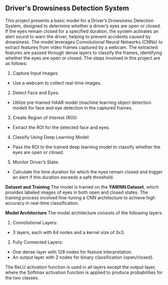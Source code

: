 ## **Driver's Drowsiness Detection System**

This project presents a basic model for a Driver’s Drowsiness Detection System, designed to determine whether a driver’s eyes are open or closed. If the eyes remain closed for a specified duration, the system activates an alert sound to warn the driver, helping to prevent accidents caused by drowsiness.
The model leverages Convolutional Neural Networks (CNNs) to extract features from video frames captured by a webcam. The extracted features are passed through dense layers to classify the frames, identifying whether the eyes are open or closed. The steps involved in this project are as follows:

1. Capture Input Images:
- Use a webcam to collect real-time images.
2. Detect Face and Eyes:
- Utilize pre-trained HAAR model (machine learning object detection model) for face and eye detection in the captured frames.
3. Create Region of Interest (ROI):
- Extract the ROI for the detected face and eyes.
4. Classify Using Deep Learning Model:
- Pass the ROI to the trained deep learning model to classify whether the eyes are open or closed.
5. Monitor Driver’s State:
- Calculate the time duration for which the eyes remain closed and trigger an alert if this duration exceeds a safe threshold.

**Dataset and Training**
The model is trained on the **YAWNN Dataset**, which provides labeled images of eyes in both open and closed states. The training process involved fine-tuning a CNN architecture to achieve high accuracy in real-time classification.

**Model Architecture**
The model architecture consists of the following layers:

1. Convolutional Layers:
- 3 layers, each with 64 nodes and a kernel size of 3x3.
2. Fully Connected Layers:
- One dense layer with 128 nodes for feature interpretation.
- An output layer with 2 nodes for binary classification (open/closed).

The ReLU activation function is used in all layers except the output layer, where the Softmax activation function is applied to produce probabilities for the two classes.

